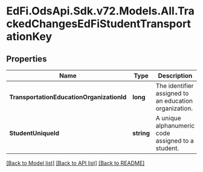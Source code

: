 # EdFi.OdsApi.Sdk.v72.Models.All.TrackedChangesEdFiStudentTransportationKey

## Properties

Name | Type | Description | Notes
------------ | ------------- | ------------- | -------------
**TransportationEducationOrganizationId** | **long** | The identifier assigned to an education organization. | [optional] 
**StudentUniqueId** | **string** | A unique alphanumeric code assigned to a student. | [optional] 

[[Back to Model list]](../README.md#documentation-for-models) [[Back to API list]](../README.md#documentation-for-api-endpoints) [[Back to README]](../README.md)

